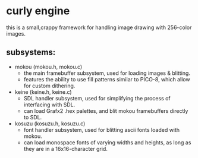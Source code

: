 # curly engine
this is a small,crappy framework for handling image drawing with 256-color images.

## subsystems:
* mokou (mokou.h, mokou.c)
	* the main framebuffer subsystem, used for loading images & blitting.
	* features the ability to use fill patterns similar to PICO-8, which allow for custom dithering.
* keine (keine.h, keine.c)
	* SDL handler subsystem, used for simplifying the process of interfacing with SDL.
	* can load Grafx2 .hex palettes, and blit mokou framebuffers directly to SDL.
* kosuzu (kosuzu.h, kosuzu.c)
	* font handler subsystem, used for blitting ascii fonts loaded with mokou.
	* can load monospace fonts of varying widths and heights, as long as they are in a 16x16-character grid.

